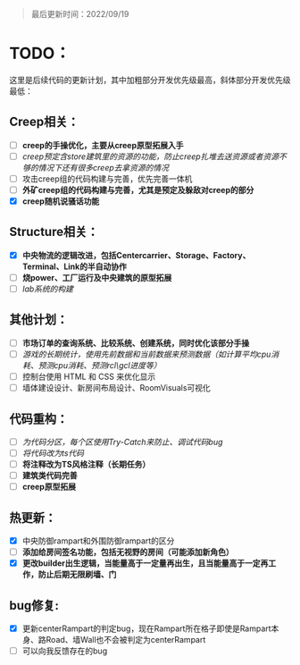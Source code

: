> 最后更新时间：2022/09/19

# TODO：

这里是后续代码的更新计划，其中加粗部分开发优先级最高，斜体部分开发优先级最低：

## Creep相关：
- [ ] **creep的手操优化，主要从creep原型拓展入手**
- [ ] *creep预定含store建筑里的资源的功能，防止creep扎堆去送资源或者资源不够的情况下还有很多creep去拿资源的情况*
- [ ] 攻击creep组的代码构建与完善，优先完善一体机
- [ ] **外矿creep组的代码构建与完善，尤其是预定及躲敌对creep的部分**
- [x] **creep随机说骚话功能**

## Structure相关：
- [x] **中央物流的逻辑改进，包括Centercarrier、Storage、Factory、Terminal、Link的半自动协作**
- [ ] **烧power、工厂运行及中央建筑的原型拓展**
- [ ] *lab系统的构建*

## 其他计划：
- [ ] **市场订单的查询系统、比较系统、创建系统，同时优化该部分手操**
- [ ] *游戏的长期统计，使用先前数据和当前数据来预测数据（如计算平均cpu消耗、预测cpu消耗、预测rcl\gcl进度等）*
- [ ] 控制台使用 HTML 和 CSS 来优化显示
- [ ] 墙体建设设计、新房间布局设计、RoomVisuals可视化

## 代码重构：
- [ ] *为代码分区，每个区使用Try-Catch来防止、调试代码bug*
- [ ] *将代码改为ts代码*
- [ ] **将注释改为TS风格注释（长期任务）**
- [ ] **建筑类代码完善**
- [ ] **creep原型拓展**

## 热更新：
- [x] 中央防御rampart和外围防御rampart的区分
- [ ] **添加给房间签名功能，包括无视野的房间（可能添加新角色）**
- [x] **更改builder出生逻辑，当能量高于一定量再出生，且当能量高于一定再工作，防止后期无限刷墙、门**

## bug修复:
- [x] 更新centerRampart的判定bug，现在Rampart所在格子即使是Rampart本身、路Road、墙Wall也不会被判定为centerRampart
- [ ] 可以向我反馈存在的bug
